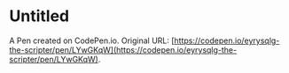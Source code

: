 # Untitled

A Pen created on CodePen.io. Original URL: [https://codepen.io/eyrysqlg-the-scripter/pen/LYwGKqW](https://codepen.io/eyrysqlg-the-scripter/pen/LYwGKqW).

